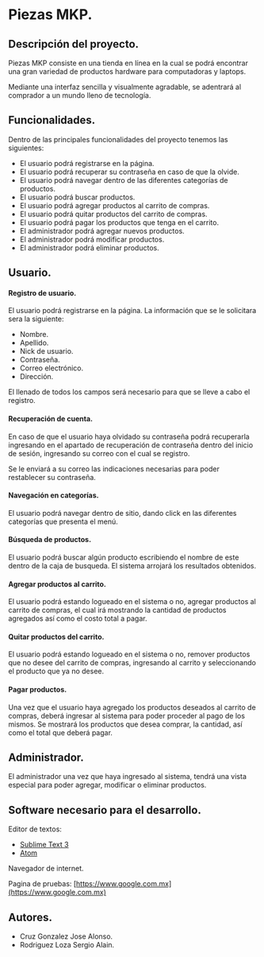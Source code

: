 Piezas MKP.
===================================
Descripción del proyecto.
--------------------------

Piezas MKP consiste en una tienda en línea en la cual se podrá encontrar una gran variedad de productos hardware para computadoras y laptops.


Mediante una interfaz sencilla y visualmente agradable, se adentrará al comprador a un mundo lleno de tecnología.

Funcionalidades.
------------------
Dentro de las principales funcionalidades del proyecto tenemos las siguientes:

- El usuario podrá registrarse en la página.
- El usuario podrá recuperar su contraseña en caso de que la olvide.
- El usuario podrá navegar dentro de las diferentes categorías de productos.
- El usuario podrá buscar productos.
- El usuario podrá agregar productos al carrito de compras.
- El usuario podrá quitar productos del carrito de compras.
- El usuario podrá pagar los productos que tenga en el carrito.
- El administrador podrá agregar nuevos productos.
- El administrador podrá modificar productos.
- El administrador podrá eliminar productos.

Usuario.
------------------
#### Registro de usuario. ####

El usuario podrá registrarse en la página. La información que se le solicitara sera la siguiente:

- Nombre.
- Apellido.
- Nick de usuario.
- Contraseña.
- Correo electrónico.
- Dirección.

El llenado de todos los campos será necesario para que se lleve a cabo el registro.

#### Recuperación de cuenta. ####

En caso de que el usuario haya olvidado su contraseña podrá recuperarla ingresando en el apartado de recuperación de contraseña dentro del inicio de sesión, ingresando su correo con el cual se registro.

Se le enviará a su correo las indicaciones necesarias para poder restablecer su contraseña.

#### Navegación en categorías. ####

El usuario podrá navegar dentro de sitio, dando click en las diferentes categorías que presenta el menú.

#### Búsqueda de productos. ####

El usuario podrá buscar algún producto escribiendo el nombre de este dentro de la caja de busqueda. El sistema arrojará los resultados obtenidos.

#### Agregar productos al carrito. ####

El usuario podrá estando logueado en el sistema o no, agregar productos al carrito de compras, el cual irá mostrando la cantidad de productos agregados así como el costo total a pagar.

#### Quitar productos del carrito. ####

El usuario podrá estando logueado en el sistema o no, remover productos que no desee del carrito de compras, ingresando al carrito y seleccionando el producto que ya no desee.

#### Pagar productos. ####

Una vez que el usuario haya agregado los productos deseados al carrito de compras, deberá ingresar al sistema para poder proceder al pago de los mismos. Se mostrará los productos que desea comprar, la cantidad, así como el total que deberá pagar.

Administrador.
------------------
El administrador una vez que haya ingresado al sistema, tendrá una vista especial para poder agregar, modificar o eliminar productos.


Software necesario para el desarrollo.
------------------
Editor de textos:

- [Sublime Text 3](https://www.sublimetext.com/3) 
- [Atom](https://atom.io/)

Navegador de internet.

Pagina de pruebas: [https://www.google.com.mx](https://www.google.com.mx)

Autores.
------------------
- Cruz Gonzalez Jose Alonso.
- Rodriguez Loza Sergio Alain.
